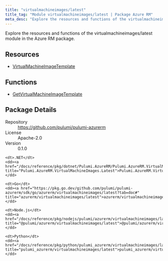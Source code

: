 ```yaml
---
title: "virtualmachineimages/latest"
title_tag: "Module virtualmachineimages/latest | Package Azure RM"
meta_desc: "Explore the resources and functions of the virtualmachineimages/latest module in the Azure RM package."
---
```


<!-- WARNING: this file was generated by Pulumi Docs Generator. -->
<!-- Do not edit by hand unless you're certain you know what you are doing! -->

Explore the resources and functions of the virtualmachineimages/latest module in the Azure RM package.

<h2 id="resources">Resources</h2>
<ul class="api">
    <li><a href="virtualmachineimagetemplate" title="VirtualMachineImageTemplate"><span class="symbol resource"></span>VirtualMachineImageTemplate</a></li>
</ul>

<h2 id="functions">Functions</h2>
<ul class="api">
    <li><a href="getvirtualmachineimagetemplate" title="GetVirtualMachineImageTemplate"><span class="symbol function"></span>GetVirtualMachineImageTemplate</a></li>
</ul>

<h2 id="package-details">Package Details</h2>
<dl class="package-details">
	<dt>Repository</dt>
	<dd><a href="https://github.com/pulumi/pulumi-azurerm">https://github.com/pulumi/pulumi-azurerm</a></dd>
	<dt>License</dt>
	<dd>Apache-2.0</dd>
	<dt>Version</dt>
	<dd>0.1.0</dd>
</dl>



<dl class="tabular">

    <dt>.NET</dt>
    <dd><a href="/docs/reference/pkg/dotnet/Pulumi.AzureRM/Pulumi.AzureRM.VirtualMachineImages.Latest.html" title="Pulumi.AzureRM.VirtualMachineImages.Latest">Pulumi.AzureRM.VirtualMachineImages.Latest</a></dd>

    <dt>Go</dt>
    <dd><a href="https://pkg.go.dev/github.com/pulumi/pulumi-azurerm/sdk/go/azurerm/virtualmachineimages/latest?tab=doc#" title="azurerm/virtualmachineimages/latest">azurerm/virtualmachineimages/latest</a></dd>

    <dt>Node.js</dt>
    <dd><a href="/docs/reference/pkg/nodejs/pulumi/azurerm/virtualmachineimages/latest/#" title="@pulumi/azurerm/virtualmachineimages/latest">@pulumi/azurerm/virtualmachineimages/latest</a></dd>

    <dt>Python</dt>
    <dd><a href="/docs/reference/pkg/python/pulumi_azurerm/virtualmachineimages/latest" title="pulumi_azurerm/virtualmachineimages/latest">pulumi_azurerm/virtualmachineimages/latest</a></dd>

</dl>

